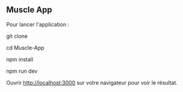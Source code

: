 ## Muscle App

Pour lancer l'application :

 git clone
 
 cd Muscle-App
 
 npm install

 npm run dev

Ouvrir [http://localhost:3000](http://localhost:3000) sur votre navigateur pour voir le résultat.
